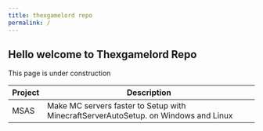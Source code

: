 ```yaml
---
title: thexgamelord repo
permalink: /
---
```


## Hello welcome to Thexgamelord Repo

This page is under construction


| Project | Description                                                   |
| --------- | ------------------------------------------------------------- |
| MSAS | Make MC servers faster to Setup with MinecraftServerAutoSetup. on Windows and Linux       |
